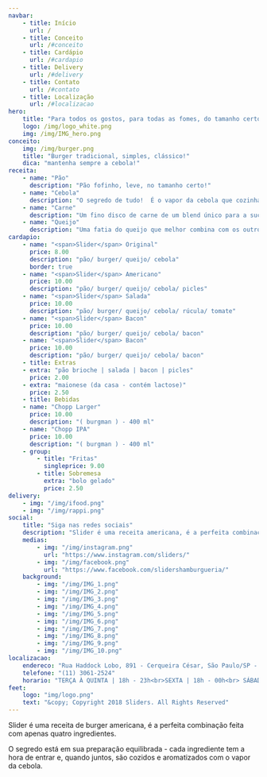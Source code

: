 ```yaml
---
navbar:
    - title: Início
      url: /
    - title: Conceito
      url: /#conceito
    - title: Cardápio
      url: /#cardapio
    - title: Delivery
      url: /#delivery
    - title: Contato
      url: /#contato
    - title: Localização
      url: /#localizacao
hero:
    title: "Para todos os gostos, para todas as fomes, do tamanho certo."
    logo: /img/logo_white.png
    img: /img/IMG_hero.png
conceito: 
    img: /img/burger.png
    title: "Burger tradicional, simples, clássico!"
    dica: "mantenha sempre a cebola!"
receita: 
    - name: "Pão"
      description: "Pão fofinho, leve, no tamanho certo!"
    - name: "Cebola"
      description: "O segredo de tudo!  É o vapor da cebola que cozinha a carne na medida certa, derrete o queijo e aromatiza o pão!"
    - name: "Carne"
      description: "Um fino disco de carne de um blend único para a suculência perfeita."
    - name: "Queijo"
      description: "Uma fatia do queijo que melhor combina com os outros 3 ingredientes juntos!"
cardapio:
    - name: "<span>Slider</span> Original"
      price: 8.00
      description: "pão/ burger/ queijo/ cebola"
      border: true
    - name: "<span>Slider</span> Americano"
      price: 10.00
      description: "pão/ burger/ queijo/ cebola/ picles"
    - name: "<span>Slider</span> Salada"
      price: 10.00
      description: "pão/ burger/ queijo/ cebola/ rúcula/ tomate"
    - name: "<span>Slider</span> Bacon"
      price: 10.00
      description: "pão/ burger/ queijo/ cebola/ bacon"
    - name: "<span>Slider</span> Bacon"
      price: 10.00
      description: "pão/ burger/ queijo/ cebola/ bacon"
    - title: Extras
    - extra: "pão brioche | salada | bacon | picles"
      price: 2.00
    - extra: "maionese (da casa - contém lactose)"
      price: 2.50
    - title: Bebidas
    - name: "Chopp Larger"
      price: 10.00
      description: "( burgman ) - 400 ml"
    - name: "Chopp IPA"
      price: 10.00
      description: "( burgman ) - 400 ml"
    - group: 
        - title: "Fritas"
          singleprice: 9.00
        - title: Sobremesa
          extra: "bolo gelado"
          price: 2.50
delivery:
    - img: "/img/ifood.png" 
    - img: "/img/rappi.png" 
social:
    title: "Siga nas redes sociais"
    description: "Slider é uma receita americana, é a perfeita combinação feita com apenas quatro ingredientes."
    medias:
        - img: "/img/instagram.png"
          url: "https://www.instagram.com/sliders/"
        - img: "/img/facebook.png" 
          url: "https://www.facebook.com/slidershamburgueria/" 
    background:
        - img: "/img/IMG_1.png"
        - img: "/img/IMG_2.png"
        - img: "/img/IMG_3.png"
        - img: "/img/IMG_4.png"
        - img: "/img/IMG_5.png"
        - img: "/img/IMG_6.png"
        - img: "/img/IMG_7.png"
        - img: "/img/IMG_8.png"
        - img: "/img/IMG_9.png"
        - img: "/img/IMG_10.png"
localizacao:
    endereco: "Rua Haddock Lobo, 891 - Cerqueira César, São Paulo/SP - 01414-001"
    telefone: "(11) 3061-2524"
    horario: "TERÇA À QUINTA | 18h - 23h<br>SEXTA | 18h - 00h<br> SÁBADO | 12h - 00h"
feet:
    logo: "img/logo.png"
    text: "&copy; Copyright 2018 Sliders. All Rights Reserved"
---
```

Slider é uma receita de burger americana, é a perfeita combinação feita com apenas quatro ingredientes.
  
O segredo está em sua preparação equilibrada - cada ingrediente tem a hora de entrar e, quando juntos, são cozidos e aromatizados com o vapor da cebola.
